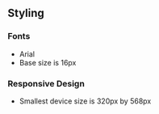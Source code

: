 ## Styling

### Fonts
* Arial
* Base size is 16px

### Responsive Design
* Smallest device size is 320px by 568px